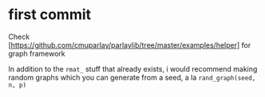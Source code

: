 # first commit


Check [https://github.com/cmuparlay/parlaylib/tree/master/examples/helper] for graph framework

In addition to the  `rmat_` stuff that already exists, i would recommend making random graphs
which you can generate from a seed, a la `rand_graph(seed, n, p)`
